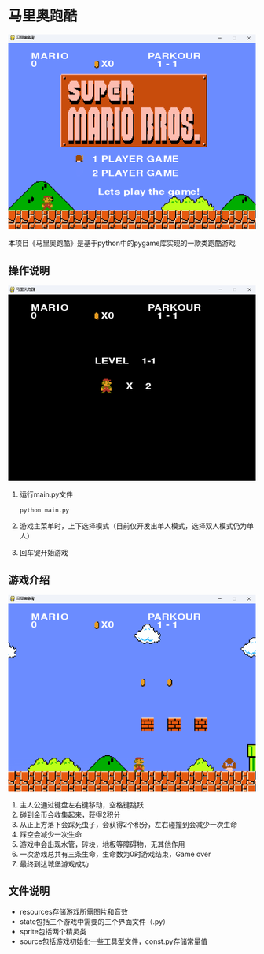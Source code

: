 # 马里奥跑酷

![image-20230715224541334](READEME.assets/image-20230715224541334.png)

本项目《马里奥跑酷》是基于python中的pygame库实现的一款类跑酷游戏

## 操作说明

![image-20230715224625538](READEME.assets/image-20230715224625538.png)

1. 运行main.py文件

   ```
   python main.py
   ```

2. 游戏主菜单时，上下选择模式（目前仅开发出单人模式，选择双人模式仍为单人）

3. 回车键开始游戏

## 游戏介绍

![image-20230715224639781](READEME.assets/image-20230715224639781.png)

1. 主人公通过键盘左右键移动，空格键跳跃
2. 碰到金币会收集起来，获得2积分
3. 从正上方落下会踩死虫子，会获得2个积分，左右碰撞到会减少一次生命
4. 踩空会减少一次生命
5. 游戏中会出现水管，砖块，地板等障碍物，无其他作用
6. 一次游戏总共有三条生命，生命数为0时游戏结束，Game over
7. 最终到达城堡游戏成功

## 文件说明

- resources存储游戏所需图片和音效
- state包括三个游戏中需要的三个界面文件（.py）
- sprite包括两个精灵类
- source包括游戏初始化一些工具型文件，const.py存储常量值

